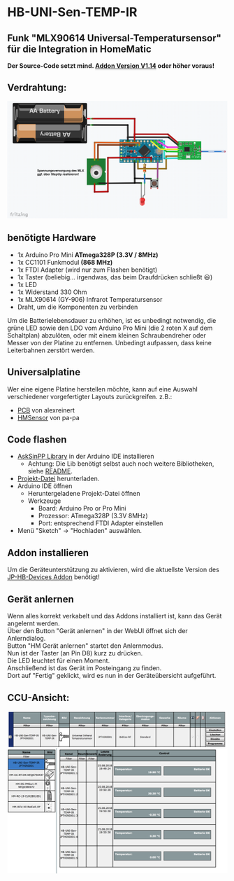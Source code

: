 # HB-UNI-Sen-TEMP-IR
## Funk "MLX90614 Universal-Temperatursensor" für die Integration in HomeMatic

**Der Source-Code setzt mind. [Addon Version V1.14](https://github.com/jp112sdl/JP-HB-Devices-addon) oder höher voraus!**
 
## Verdrahtung:
![wiring](Images/wiring.png)

## benötigte Hardware
* 1x Arduino Pro Mini **ATmega328P (3.3V / 8MHz)**
* 1x CC1101 Funkmodul **(868 MHz)**
* 1x FTDI Adapter (wird nur zum Flashen benötigt)
* 1x Taster (beliebig... irgendwas, das beim Draufdrücken schließt :smiley:)
* 1x LED 
* 1x Widerstand 330 Ohm
* 1x MLX90614 (GY-906) Infrarot Temperatursensor
* Draht, um die Komponenten zu verbinden

Um die Batterielebensdauer zu erhöhen, ist es unbedingt notwendig, die grüne LED sowie den LDO vom Arduino Pro Mini (die 2 roten X auf dem Schaltplan) abzulöten, oder mit einem kleinen Schraubendreher oder Messer von der Platine zu entfernen. Unbedingt aufpassen, dass keine Leiterbahnen zerstört werden.

## Universalplatine
Wer eine eigene Platine herstellen möchte, kann auf eine Auswahl verschiedener vorgefertigter Layouts zurückgreifen.
z.B.:
- [PCB](https://github.com/alexreinert/PCB) von alexreinert
- [HMSensor](https://github.com/pa-pa/HMSensor) von pa-pa

## Code flashen
- [AskSinPP Library](https://github.com/pa-pa/AskSinPP) in der Arduino IDE installieren
  - Achtung: Die Lib benötigt selbst auch noch weitere Bibliotheken, siehe [README](https://github.com/pa-pa/AskSinPP#required-additional-arduino-libraries).
- [Projekt-Datei](https://github.com/jp112sdl/HB-UNI-Sen-TEMP-IR/blob/master/HB-UNI-Sen-TEMP-IR.ino) herunterladen.
- Arduino IDE öffnen
  - Heruntergeladene Projekt-Datei öffnen
  - Werkzeuge
    - Board: Arduino Pro or Pro Mini
    - Prozessor: ATmega328P (3.3V 8MHz) 
    - Port: entsprechend FTDI Adapter
einstellen
- Menü "Sketch" -> "Hochladen" auswählen.

## Addon installieren
Um die Geräteunterstützung zu aktivieren, wird die aktuellste Version des [JP-HB-Devices Addon](https://github.com/jp112sdl/JP-HB-Devices-addon/releases/latest) benötigt!

## Gerät anlernen
Wenn alles korrekt verkabelt und das Addons installiert ist, kann das Gerät angelernt werden.<br>
Über den Button "Gerät anlernen" in der WebUI öffnet sich der Anlerndialog.<br>
Button "HM Gerät anlernen" startet den Anlernmodus.<br>
Nun ist der Taster (an Pin D8) kurz zu drücken.<br>
Die LED leuchtet für einen Moment.<br>
Anschließend ist das Gerät im Posteingang zu finden.<br>
Dort auf "Fertig" geklickt, wird es nun in der Geräteübersicht aufgeführt.<br>

## CCU-Ansicht:
![ccu_dev](Images/CCU_Geraete.png)
![ccu_bed](Images/CCU_Bedienung.png)
